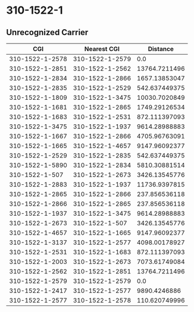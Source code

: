 # 310-1522-1
## Unrecognized Carrier


| CGI | Nearest CGI | Distance |
|-----|-------------|----------|
| 310-1522-1-2578 | 310-1522-1-2579 | 0.0 |
| 310-1522-1-2851 | 310-1522-1-2562 | 13764.7211496 |
| 310-1522-1-2834 | 310-1522-1-2866 | 1657.13853047 |
| 310-1522-1-2835 | 310-1522-1-2529 | 542.637449375 |
| 310-1522-1-1809 | 310-1522-1-3475 | 10030.7020849 |
| 310-1522-1-1681 | 310-1522-1-2865 | 1749.29126534 |
| 310-1522-1-1683 | 310-1522-1-2531 | 872.111397093 |
| 310-1522-1-3475 | 310-1522-1-1937 | 9614.28988883 |
| 310-1522-1-1667 | 310-1522-1-2866 | 4705.96763091 |
| 310-1522-1-1665 | 310-1522-1-4657 | 9147.96092377 |
| 310-1522-1-2529 | 310-1522-1-2835 | 542.637449375 |
| 310-1522-1-5890 | 310-1522-1-2834 | 5810.30881514 |
| 310-1522-1-507 | 310-1522-1-2673 | 3426.13545776 |
| 310-1522-1-2883 | 310-1522-1-1937 | 11736.9397815 |
| 310-1522-1-2865 | 310-1522-1-2866 | 237.856536118 |
| 310-1522-1-2866 | 310-1522-1-2865 | 237.856536118 |
| 310-1522-1-1937 | 310-1522-1-3475 | 9614.28988883 |
| 310-1522-1-2673 | 310-1522-1-507 | 3426.13545776 |
| 310-1522-1-4657 | 310-1522-1-1665 | 9147.96092377 |
| 310-1522-1-3137 | 310-1522-1-2577 | 4098.00178927 |
| 310-1522-1-2531 | 310-1522-1-1683 | 872.111397093 |
| 310-1522-1-2003 | 310-1522-1-2673 | 7073.61749084 |
| 310-1522-1-2562 | 310-1522-1-2851 | 13764.7211496 |
| 310-1522-1-2579 | 310-1522-1-2579 | 0.0 |
| 310-1522-1-2417 | 310-1522-1-2577 | 9890.4246886 |
| 310-1522-1-2577 | 310-1522-1-2578 | 110.620749996 |
